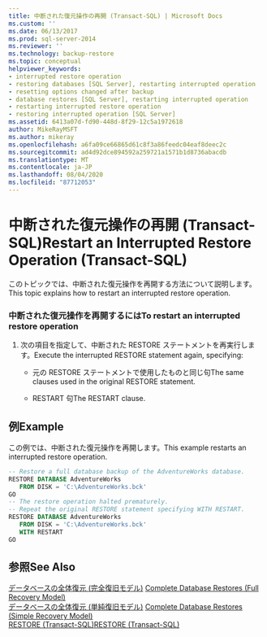 ```yaml
---
title: 中断された復元操作の再開 (Transact-SQL) | Microsoft Docs
ms.custom: ''
ms.date: 06/13/2017
ms.prod: sql-server-2014
ms.reviewer: ''
ms.technology: backup-restore
ms.topic: conceptual
helpviewer_keywords:
- interrupted restore operation
- restoring databases [SQL Server], restarting interrupted operation
- resetting options changed after backup
- database restores [SQL Server], restarting interrupted operation
- restarting interrupted restore operation
- restoring interrupted operation [SQL Server]
ms.assetid: 6413a07d-fd90-448d-8f29-12c5a1972618
author: MikeRayMSFT
ms.author: mikeray
ms.openlocfilehash: a6fa09ce66865d61c8f3a86feedc04eaf8deec2c
ms.sourcegitcommit: ad4d92dce894592a259721a1571b1d8736abacdb
ms.translationtype: MT
ms.contentlocale: ja-JP
ms.lasthandoff: 08/04/2020
ms.locfileid: "87712053"
---
```

# <a name="restart-an-interrupted-restore-operation-transact-sql"></a><span data-ttu-id="bd0e0-102">中断された復元操作の再開 (Transact-SQL)</span><span class="sxs-lookup"><span data-stu-id="bd0e0-102">Restart an Interrupted Restore Operation (Transact-SQL)</span></span>
  <span data-ttu-id="bd0e0-103">このトピックでは、中断された復元操作を再開する方法について説明します。</span><span class="sxs-lookup"><span data-stu-id="bd0e0-103">This topic explains how to restart an interrupted restore operation.</span></span>  
  
### <a name="to-restart-an-interrupted-restore-operation"></a><span data-ttu-id="bd0e0-104">中断された復元操作を再開するには</span><span class="sxs-lookup"><span data-stu-id="bd0e0-104">To restart an interrupted restore operation</span></span>  
  
1.  <span data-ttu-id="bd0e0-105">次の項目を指定して、中断された RESTORE ステートメントを再実行します。</span><span class="sxs-lookup"><span data-stu-id="bd0e0-105">Execute the interrupted RESTORE statement again, specifying:</span></span>  
  
    -   <span data-ttu-id="bd0e0-106">元の RESTORE ステートメントで使用したものと同じ句</span><span class="sxs-lookup"><span data-stu-id="bd0e0-106">The same clauses used in the original RESTORE statement.</span></span>  
  
    -   <span data-ttu-id="bd0e0-107">RESTART 句</span><span class="sxs-lookup"><span data-stu-id="bd0e0-107">The RESTART clause.</span></span>  
  
## <a name="example"></a><span data-ttu-id="bd0e0-108">例</span><span class="sxs-lookup"><span data-stu-id="bd0e0-108">Example</span></span>  
 <span data-ttu-id="bd0e0-109">この例では、中断された復元操作を再開します。</span><span class="sxs-lookup"><span data-stu-id="bd0e0-109">This example restarts an interrupted restore operation.</span></span>  
  
```sql  
-- Restore a full database backup of the AdventureWorks database.  
RESTORE DATABASE AdventureWorks  
   FROM DISK = 'C:\AdventureWorks.bck'  
GO  
-- The restore operation halted prematurely.  
-- Repeat the original RESTORE statement specifying WITH RESTART.  
RESTORE DATABASE AdventureWorks   
   FROM DISK = 'C:\AdventureWorks.bck'  
   WITH RESTART  
GO  
```  
  
## <a name="see-also"></a><span data-ttu-id="bd0e0-110">参照</span><span class="sxs-lookup"><span data-stu-id="bd0e0-110">See Also</span></span>  
 <span data-ttu-id="bd0e0-111">[データベースの全体復元 &#40;完全復旧モデル&#41;](complete-database-restores-full-recovery-model.md) </span><span class="sxs-lookup"><span data-stu-id="bd0e0-111">[Complete Database Restores &#40;Full Recovery Model&#41;](complete-database-restores-full-recovery-model.md) </span></span>  
 <span data-ttu-id="bd0e0-112">[データベースの全体復元 &#40;単純復旧モデル&#41;](complete-database-restores-simple-recovery-model.md) </span><span class="sxs-lookup"><span data-stu-id="bd0e0-112">[Complete Database Restores &#40;Simple Recovery Model&#41;](complete-database-restores-simple-recovery-model.md) </span></span>  
 [<span data-ttu-id="bd0e0-113">RESTORE &#40;Transact-SQL&#41;</span><span class="sxs-lookup"><span data-stu-id="bd0e0-113">RESTORE &#40;Transact-SQL&#41;</span></span>](/sql/t-sql/statements/restore-statements-transact-sql)  
  
  

